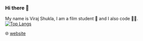 ### Hi there 👋
My name is Viraj Shukla, I am a film student 🎥 and I also code 🧑‍💻.
[![Top Langs](https://github-readme-stats.vercel.app/api/top-langs/?username=VirajS00&theme=gotham)](https://github-readme-stats.vercel.app/api/top-langs/?username=VirajS00&theme=gotham)

🌐 [website](http://virajshukla.com/)

<!--
**VirajS00/VirajS00** is a ✨ _special_ ✨ repository because its `README.md` (this file) appears on your GitHub profile.

Here are some ideas to get you started:

- 🔭 I’m currently working on ...
- 🌱 I’m currently learning ...
- 👯 I’m looking to collaborate on ...
- 🤔 I’m looking for help with ...
- 💬 Ask me about ...
- 📫 How to reach me: ...
- 😄 Pronouns: ...
- ⚡ Fun fact: ...
-->
